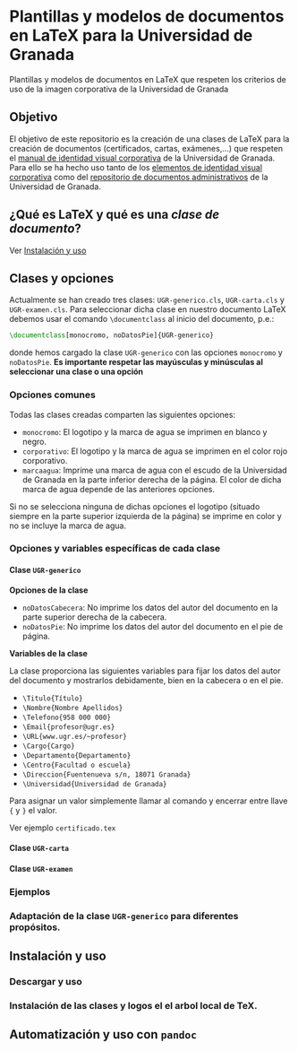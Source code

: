 # Plantillas y modelos de documentos en LaTeX para la Universidad de Granada

Plantillas y modelos de documentos en LaTeX que respeten los criterios de uso de la imagen corporativa de la Universidad de Granada

## Objetivo

El objetivo de este repositorio es la creación de una clases de LaTeX para la creación de documentos (certificados, cartas, exámenes,...) que respeten el [manual de identidad visual corporativa](https://secretariageneral.ugr.es/sites/webugr/secretariageneral/public/inline-files/Manual_IVC_UGR_1.pdf) de la Universidad de Granada. Para ello se ha hecho uso tanto de los [elementos de identidad visual corporativa](https://secretariageneral.ugr.es/informacion/servicios/identidad-visual/descarga) como del [repositorio de documentos administrativos](https://institucional.ugr.es/areas/coordinacion-y-proyectos/proyectos/homogeneizacion/documentos-administrativos/repositorio) de la Universidad de Granada.

## ¿Qué es LaTeX y qué es una *clase de documento*?

Ver [Instalación y uso](#instalacion-y-uso)

## Clases y opciones
Actualmente se han creado tres clases: `UGR-generico.cls`, `UGR-carta.cls` y `UGR-examen.cls`. Para seleccionar dicha clase en nuestro documento LaTeX debemos usar el comando `\documentclass` al inicio del documento, p.e.:
```tex
\documentclass[monocromo, noDatosPie]{UGR-generico}
```
donde hemos cargado la clase `UGR-generico` con las opciones `monocromo` y `noDatosPie`. **Es importante respetar las mayúsculas y minúsculas al seleccionar una clase o una opción**

### Opciones comunes
Todas las clases creadas comparten las siguientes opciones:
- `monocromo`: El logotipo y la marca de agua se imprimen en blanco y negro.
- `corporativo`: El logotipo y la marca de agua se imprimen en el color rojo corporativo.
- `marcaagua`: Imprime una marca de agua con el escudo de la Universidad de Granada en la parte inferior derecha de la página. El color de dicha marca de agua depende de las anteriores opciones.

Si no se selecciona ninguna de dichas opciones el logotipo (situado siempre en la parte superior izquierda de la página) se imprime en color y no se incluye la marca de agua.
### Opciones y variables específicas de cada clase

#### Clase `UGR-generico`
**Opciones de la clase**

- `noDatosCabecera`: No imprime los datos del autor del documento en la parte superior derecha de la cabecera.
- `noDatosPie`: No imprime los datos del autor del documento en el pie de página.

**Variables de la clase**

La clase proporciona las siguientes variables para fijar los datos del autor del documento y mostrarlos debidamente, bien en la cabecera o en el pie.
 
- `\Titulo{Título}`
- `\Nombre{Nombre Apellidos}`
- `\Telefono{958 000 000}`
- `\Email{profesor@ugr.es}`
- `\URL{www.ugr.es/~profesor}`
- `\Cargo{Cargo}`
- `\Departamento{Departamento}`
- `\Centro{Facultad o escuela}`
- `\Direccion{Fuentenueva s/n, 18071 Granada}`
- `\Universidad{Universidad de Granada}`

Para asignar un valor simplemente llamar al comando y encerrar entre llave `{` y `}` el valor.

Ver ejemplo `certificado.tex`

#### Clase `UGR-carta`
#### Clase `UGR-examen`

### Ejemplos

### Adaptación de la clase `UGR-generico` para diferentes propósitos.

## Instalación y uso

### Descargar y uso

### Instalación de las clases y logos el el arbol local de TeX.

## Automatización y uso con `pandoc`

